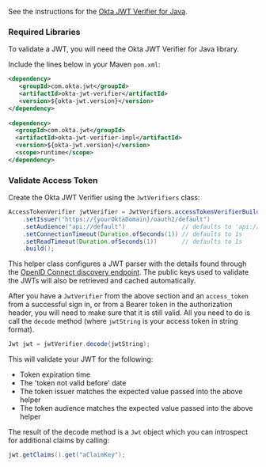 See the instructions for the [Okta JWT Verifier for Java](https://github.com/okta/okta-jwt-verifier-java).

### Required Libraries

To validate a JWT, you will need the Okta JWT Verifier for Java library.

Include the lines below in your Maven `pom.xml`:

```xml
<dependency>
   <groupId>com.okta.jwt</groupId>
   <artifactId>okta-jwt-verifier</artifactId>
   <version>${okta-jwt.version}</version>
</dependency>
  
<dependency>
  <groupId>com.okta.jwt</groupId>
  <artifactId>okta-jwt-verifier-impl</artifactId>
  <version>${okta-jwt.version}</version>
  <scope>runtime</scope>
</dependency>
```

### Validate Access Token

Create the Okta JWT Verifier using the `JwtVerifiers` class:

```java
AccessTokenVerifier jwtVerifier = JwtVerifiers.accessTokenVerifierBuilder()
    .setIssuer("https://{yourOktaDomain}/oauth2/default")
    .setAudience("api://default")                // defaults to 'api://default'
    .setConnectionTimeout(Duration.ofSeconds(1)) // defaults to 1s
    .setReadTimeout(Duration.ofSeconds(1))       // defaults to 1s
    .build();
```

This helper class configures a JWT parser with the details found through the [OpenID Connect discovery endpoint](/docs/reference/api/oidc/#well-known-openid-configuration).  The public keys used to validate the JWTs will also be retrieved and cached automatically.

After you have a `JwtVerifier` from the above section and an `access_token` from a successful sign in, or from a Bearer token 
in the authorization header, you will need to make sure that it is still valid. All you need to do is call the 
`decode` method (where `jwtString` is your access token in string format).

```java
Jwt jwt = jwtVerifier.decode(jwtString);
```

This will validate your JWT for the following:

- Token expiration time
- The 'token not valid before' date
- The token issuer matches the expected value passed into the above helper
- The token audience matches the expected value passed into the above helper

The result of the decode method is a `Jwt` object which you can introspect for additional claims by calling:

```java
jwt.getClaims().get("aClaimKey");
```

